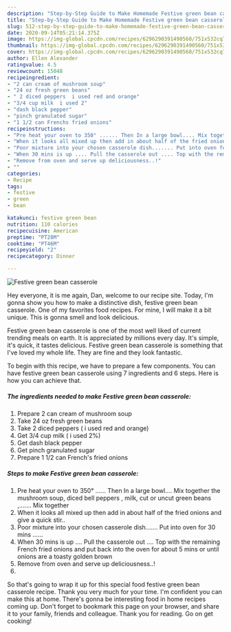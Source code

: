```yaml
---
description: "Step-by-Step Guide to Make Homemade Festive green bean casserole"
title: "Step-by-Step Guide to Make Homemade Festive green bean casserole"
slug: 512-step-by-step-guide-to-make-homemade-festive-green-bean-casserole
date: 2020-09-14T05:21:14.375Z
image: https://img-global.cpcdn.com/recipes/6296290391490560/751x532cq70/festive-green-bean-casserole-recipe-main-photo.jpg
thumbnail: https://img-global.cpcdn.com/recipes/6296290391490560/751x532cq70/festive-green-bean-casserole-recipe-main-photo.jpg
cover: https://img-global.cpcdn.com/recipes/6296290391490560/751x532cq70/festive-green-bean-casserole-recipe-main-photo.jpg
author: Ellen Alexander
ratingvalue: 4.5
reviewcount: 15048
recipeingredient:
- "2 can cream of mushroom soup"
- "24 oz fresh green beans"
- " 2 diced peppers  i used red and orange"
- "3/4 cup milk  i used 2"
- "dash black pepper"
- "pinch granulated sugar"
- "1 1/2 can Frenchs fried onions"
recipeinstructions:
- "Pre heat your oven to 350° ...... Then In a large bowl.... Mix together the mushroom soup, diced bell peppers , milk,  cut or uncut green beans ,....... Mix together"
- "When it looks all mixed up then add in about half of the fried onions and give a quick stir.."
- "Poor mixture into your chosen casserole dish....... Put into oven for 30 mins ......"
- "When 30 mins is up .... Pull the casserole out .... Top with the remaining French fried onions and put back into the oven for about 5 mins or until onions are a toasty golden brown"
- "Remove from oven and serve up deliciousness..!"
- ""
categories:
- Recipe
tags:
- festive
- green
- bean

katakunci: festive green bean 
nutrition: 110 calories
recipecuisine: American
preptime: "PT28M"
cooktime: "PT46M"
recipeyield: "2"
recipecategory: Dinner

---
```



![Festive green bean casserole](https://img-global.cpcdn.com/recipes/6296290391490560/751x532cq70/festive-green-bean-casserole-recipe-main-photo.jpg)

Hey everyone, it is me again, Dan, welcome to our recipe site. Today, I'm gonna show you how to make a distinctive dish, festive green bean casserole. One of my favorites food recipes. For mine, I will make it a bit unique. This is gonna smell and look delicious.

Festive green bean casserole is one of the most well liked of current trending meals on earth. It is appreciated by millions every day. It's simple, it's quick, it tastes delicious. Festive green bean casserole is something that I've loved my whole life. They are fine and they look fantastic.




To begin with this recipe, we have to prepare a few components. You can have festive green bean casserole using 7 ingredients and 6 steps. Here is how you can achieve that.

<!--inarticleads1-->

##### The ingredients needed to make Festive green bean casserole:

1. Prepare 2 can cream of mushroom soup
1. Take 24 oz fresh green beans
1. Take  2 diced peppers ( i used red and orange)
1. Get 3/4 cup milk ( i used 2%)
1. Get dash black pepper
1. Get pinch granulated sugar
1. Prepare 1 1/2 can French&#39;s fried onions




<!--inarticleads2-->

##### Steps to make Festive green bean casserole:

1. Pre heat your oven to 350° ...... Then In a large bowl.... Mix together the mushroom soup, diced bell peppers , milk,  cut or uncut green beans ,....... Mix together
1. When it looks all mixed up then add in about half of the fried onions and give a quick stir..
1. Poor mixture into your chosen casserole dish....... Put into oven for 30 mins ......
1. When 30 mins is up .... Pull the casserole out .... Top with the remaining French fried onions and put back into the oven for about 5 mins or until onions are a toasty golden brown
1. Remove from oven and serve up deliciousness..!
1. 




So that's going to wrap it up for this special food festive green bean casserole recipe. Thank you very much for your time. I'm confident you can make this at home. There's gonna be interesting food in home recipes coming up. Don't forget to bookmark this page on your browser, and share it to your family, friends and colleague. Thank you for reading. Go on get cooking!
